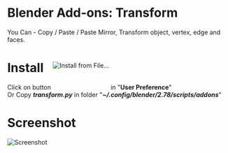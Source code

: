 # Blender Add-ons: Transform
You Can - Copy / Paste / Paste Mirror, Transform object, vertex, edge and faces.

# Install
Click on button <img style="position:relative;top:-50px;" src="https://1.bp.blogspot.com/-y9TvMKc4SsU/WLlhOmSH0KI/AAAAAAAACsU/SglrHcySQAs-4dPjhMCl-MCpOw6xKbILACKgB/s1600/install.png" alt="Install from File..." title="Install from File..." /> in "<b>User Preference</b>" <br>
Or Copy <b><i>transform.py</i></b> in folder "<b><i>~/.config/blender/2.78/scripts/addons</i></b>"

# Screenshot
<img border="0" src="https://3.bp.blogspot.com/-Fd8BfRxX60Y/WJjTd4CIc1I/AAAAAAAACnk/uYsVUD6il207Kj7TZRWf1pewNa4r5UNQQCLcB/s1600/transform.png" alt="Screenshot" title="Screenshot: Blender Add-ons: Transform" />

